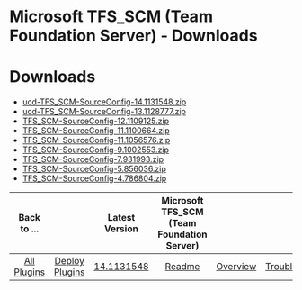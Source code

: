 
Microsoft TFS_SCM (Team Foundation Server) - Downloads
======================================================

# Downloads

- [ucd-TFS_SCM-SourceConfig-14.1131548.zip]()
- [ucd-TFS_SCM-SourceConfig-13.1128777.zip](https://raw.githubusercontent.com/UrbanCode/IBM-UCD-PLUGINS/main/files/TFS_SCM-SourceConfig/ucd-TFS_SCM-SourceConfig-13.1128777.zip)
- [TFS_SCM-SourceConfig-12.1109125.zip](https://raw.githubusercontent.com/UrbanCode/IBM-UCD-PLUGINS/main/files/TFS_SCM-SourceConfig/TFS_SCM-SourceConfig-12.1109125.zip)
- [TFS_SCM-SourceConfig-11.1100664.zip](https://raw.githubusercontent.com/UrbanCode/IBM-UCD-PLUGINS/main/files/TFS_SCM-SourceConfig/TFS_SCM-SourceConfig-11.1100664.zip)
- [TFS_SCM-SourceConfig-11.1056576.zip](https://raw.githubusercontent.com/UrbanCode/IBM-UCD-PLUGINS/main/files/TFS_SCM-SourceConfig/TFS_SCM-SourceConfig-11.1056576.zip)
- [TFS_SCM-SourceConfig-9.1002553.zip](https://raw.githubusercontent.com/UrbanCode/IBM-UCD-PLUGINS/main/files/TFS_SCM-SourceConfig/TFS_SCM-SourceConfig-9.1002553.zip)
- [TFS_SCM-SourceConfig-7.931993.zip](https://raw.githubusercontent.com/UrbanCode/IBM-UCD-PLUGINS/main/files/TFS_SCM-SourceConfig/TFS_SCM-SourceConfig-7.931993.zip)
- [TFS_SCM-SourceConfig-5.856036.zip](https://raw.githubusercontent.com/UrbanCode/IBM-UCD-PLUGINS/main/files/TFS_SCM-SourceConfig/TFS_SCM-SourceConfig-5.856036.zip)
- [TFS_SCM-SourceConfig-4.786804.zip](https://raw.githubusercontent.com/UrbanCode/IBM-UCD-PLUGINS/main/files/TFS_SCM-SourceConfig/TFS_SCM-SourceConfig-4.786804.zip)

|Back to ...||Latest Version|Microsoft TFS_SCM (Team Foundation Server) |||||
| :---: | :---: | :---: | :---: | :---: | :---: | :---: | :---: |
|[All Plugins](../../index.md)|[Deploy Plugins](../README.md)|[14.1131548]()|[Readme](README.md)|[Overview](overview.md)|[Troubleshooting](troubleshooting.md)|[Settings](settings.md)|[Usage](usage.md)|
